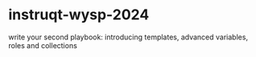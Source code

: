 # instruqt-wysp-2024
write your second playbook: introducing templates, advanced variables, roles and collections
